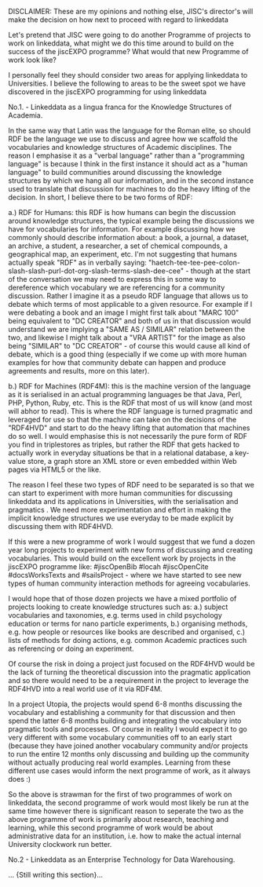 DISCLAIMER: These are my opinions and nothing else, JISC's director's will make the decision on how next to proceed with regard to linkeddata

Let's pretend that JISC were going to do another Programme of projects to work on linkeddata, what might we do this time around to build on the success of the jiscEXPO programme?  What would that new Programme of work look like?

I personally feel they should consider two areas for applying linkeddata to Universities.  I believe the following to areas to be the sweet spot we have discovered in the jiscEXPO programming for using linkeddata

No.1. - Linkeddata as a lingua franca for the Knowledge Structures of Academia.

In the same way that Latin was the language for the Roman elite, so should RDF be the language we use to discuss and agree how we scaffold the vocabularies and knowledge structures of Academic disciplines.  The reason I emphasise it as a "verbal language" rather than a "programming language" is because I think in the first instance it should act as a "human language" to build communities around discussing the knowledge structures by which we hang all our information, and in the second instance used to translate that discussion for machines to do the heavy lifting of the decision.  In short, I believe there to be two forms of RDF:

a.) RDF for Humans: this RDF is how humans can begin the discussion around knowledge structures, the typical example being the discussions we have for vocabularies for information.  For example discussing how we commonly should describe information about: a book, a journal, a dataset, an archive, a student, a researcher, a set of chemical compounds, a geographical map, an experiment, etc.  I'm not suggesting that humans actually speak "RDF" as in verbally saying: "haetch-tee-tee-pee-colon-slash-slash-purl-dot-org-slash-terms-slash-dee-cee" - though at the start of the conversation we may need to express this in some way to dereference which vocabulary we are referencing for a community discussion.  Rather I imagine it as a pseudo RDF language that allows us to debate which terms of most applicable to a given resource.  For example if I were debating a book and an image I might first talk about "MARC 100" being equivalent to "DC CREATOR" and both of us in that discussion would understand we are implying a "SAME AS / SIMILAR" relation between the two, and likewise I might talk about a "VRA ARTIST" for the image as also being "SIMILAR" to "DC CREATOR" - of course this would cause all kind of debate, which is a good thing (especially if we come up with more human examples for how that community debate can happen and produce agreements and results, more on this later).

b.) RDF for Machines (RDF4M): this is the machine version of the language as it is serialised in an actual programming languages be that Java, Perl, PHP, Python, Ruby, etc.  This is the RDF that most of us will know (and most will abhor to read).  This is where the RDF language is turned pragmatic and leveraged for use so that the machine can take on the decisions of the "RDF4HVD" and start to do the heavy lifting that automation that machines do so well.  I would emphasise this is not necessarily the pure form of RDF you find in triplestores as triples, but rather the RDF that gets hacked to actually work in everyday situations be that in a relational database, a key-value store, a graph store an XML store or even embedded within Web pages via HTML5 or the like.

The reason I feel these two types of RDF need to be separated is so that we can start to experiment with more human communities for discussing linkeddata and its applications in Universities, with the serialisation and pragmatics .  We need more experimentation and effort in making the implicit knowledge structures we use everyday to be made explicit by discussing them with RDF4HVD.

If this were a new programme of work I would suggest that we fund a dozen year long projects to experiment with new forms of discussing and creating vocabularies. This would build on the excellent work by projects in the jiscEXPO programme like: #jiscOpenBib #locah #jiscOpenCite #docsWorksTexts and #sailsProject - where we have started to see new types of human community interaction methods for agreeing vocabularies.

I would hope that of those dozen projects we have a mixed portfolio of projects looking to create knowledge structures such as: a.) subject vocabularies and taxonomies, e.g. terms used in child psychology education or terms for nano particle experiments, b.) organising methods, e.g. how people or resources like books are described and organised, c.) lists of methods for doing actions, e.g. common Academic practices such as referencing or doing an experiment.

Of course the risk in doing a project just focused on the RDF4HVD would be the lack of turning the theoretical discussion into the pragmatic application and so there would need to be a requirement in the project to leverage the RDF4HVD into a real world use of it via RDF4M.

In a project Utopia, the projects would spend 6-8 months discussing the vocabulary and establishing a community for that discussion and then spend the latter 6-8 months building and integrating the vocabulary into pragmatic tools and processes.  Of course in reality I would expect it to go very different with some vocabulary communities off to an early start (because they have joined another vocabulary community and/or projects to run the entire 12 months only discussing and building up the community without actually producing real world examples.  Learning from these different use cases would inform the next programme of work, as it always does :)

So the above is strawman for the first of two programmes of work on linkeddata, the second programme of work would most likely be run at the same time however there is significant reason to seperate the two as the above programme of work is primarily about research, teaching and learning, while this second programme of work would be about administrative data for an institution, i.e. how to make the actual internal University clockwork run better.

No.2 - Linkeddata as an Enterprise Technology for Data Warehousing.

... {Still writing this section}...